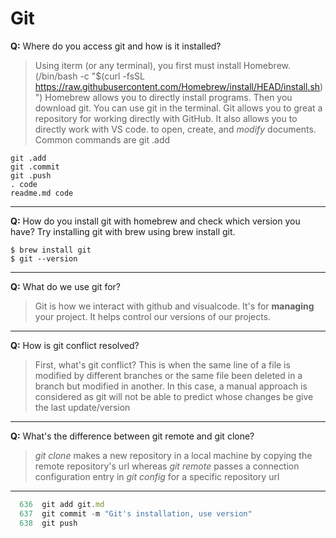 # Git
**Q:** Where do you access git and how is it installed?
> Using iterm (or any terminal), you first must install Homebrew. (/bin/bash -c "$(curl -fsSL https://raw.githubusercontent.com/Homebrew/install/HEAD/install.sh)")
> Homebrew allows you to directly install programs.  Then you download git.  You can use git in the terminal. Git allows you to great a repository for working directly with GitHub. It also allows you to directly work with VS code. to open, create, and _modify_ documents.
> Common commands are git .add
```
git .add
git .commit
git .push
. code
readme.md code
```
---
**Q:** How do you install git with homebrew and check which version you have?
Try installing git with brew using brew install git.
```
$ brew install git
$ git --version
```
---
**Q:** What do we use git for?
> Git is how we interact with github and visualcode.  It's for **managing** your project.  It helps control our versions of our projects.
---  


**Q:** How is git conflict resolved?
> First, what's git conflict? This is when the same line of a file is modified by different branches or the same file been deleted in a branch but modified in another. In this case, a manual approach is considered as git will not be able to predict whose changes be give the last update/version
---  

**Q:** What's the difference between git remote and git clone?
> _git clone_ makes a new repository in a local machine by copying the remote repository's url  whereas _git remote_ passes a connection configuration entry in _git config_ for a specific repository url
---  


```js
  636  git add git.md
  637  git commit -m "Git's installation, use version" 
  638  git push 
  
```
